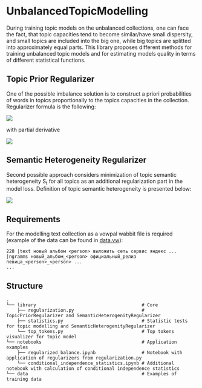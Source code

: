 # UnbalancedTopicModelling

During training topic models on the unbalanced collections, one can face the fact, that topic capacities tend to become similar/have small dispersity, and small topics are included into the big one, while big topics are splitted into approximately equal parts.
This library proposes different methods for training unbalanced topic models and for estimating models quality in terms of different statistical functions.

## Topic Prior Regularizer

One of the possible imbalance solution is to construct a priori probabilities of words in topics proportionally to the topics capacities in the collection. 
Regularizer formula is the following:

<img src="https://render.githubusercontent.com/render/math?math=R_{TopicPrior}(\Phi,\Theta) = \sum_t\sum_w\beta_t\log\phi_{wt}">

with partial derivative

<img src="https://render.githubusercontent.com/render/math?math=\frac{\partial R}{\partial\Phi_{wt}} = \frac{\beta_t}{\varphi_{wt}}">

## Semantic Heterogeneity Regularizer

Second possible approach considers minimization of topic semantic heterogeneity S<sub>t</sub> for all topics as an additional regularization part in the model loss. 
Definition of topic semantic heterogeneity is presented below:

<img src="https://render.githubusercontent.com/render/math?math=S_t=\sum_{d\in D}\sum_{w\in d}\frac{n_{tdw}}{n_t}\ln{\frac{\hat{p}(w|d)}{p(w|d)}}=\avg{d,w}{n_{tdw}}{\ln{\frac{\hat{p}(w|d)}{p(w|d)}}}">

## Requirements

For the modelling text collection as a vowpal wabbit file is required (example of the data can be found in [data.vw](./data/lenta_1000_100.vw)):
```
228 |text новый альбом <person> выложить сеть сервис яндекс ... |ngramms новый_альбом_<person> официальный_релиз певица_<person>_<person> ...
...
```

## Structure

    .
    └── library                                       # Core
        ├── regularization.py                         # TopicPriorRegularizer and SemanticHeterogenityRegularizer
        ├── statistics.py                             # Statistic tests for topic modelling and SemanticHeterogenityRegularizer
        └── top_tokens.py                             # Top tokens visualizer for topic model
    └── notebooks                                     # Application examples
        ├── regularized_balance.ipynb                 # Notebook with application of regularizers from regularization.py
        └── conditional_independence_statistics.ipynb # Additional notebook with calculation of conditional independence statistics
    └── data                                          # Examples of training data
